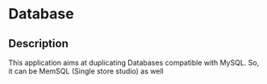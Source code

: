 # Database

## Description

This application aims at duplicating Databases compatible with MySQL.
So, it can be MemSQL (Single store studio) as well